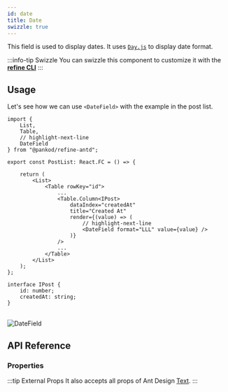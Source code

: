 ```yaml
---
id: date
title: Date
swizzle: true
---
```



This field is used to display dates. It uses [`Day.js`](https://day.js.org/docs/en/display/format) to display date format.

:::info-tip Swizzle
You can swizzle this component to customize it with the [**refine CLI**](/docs/packages/documentation/cli)
:::

## Usage

Let's see how we can use `<DateField>` with the example in the post list.

```tsx
import { 
    List,
    Table,
    // highlight-next-line
    DateField 
} from "@pankod/refine-antd";

export const PostList: React.FC = () => {

    return (
        <List>
            <Table rowKey="id">
                ...
                <Table.Column<IPost>
                    dataIndex="createdAt"
                    title="Created At"
                    render={(value) => (
                        // highlight-next-line
                        <DateField format="LLL" value={value} />
                    )}
                />
                ...
            </Table>
        </List>
    );
};

interface IPost {   
    id: number;    
    createdAt: string;
}
```

<br/>
<div class="img-container">
    <div class="window">
        <div class="control red"></div>
        <div class="control orange"></div>
        <div class="control green"></div>
    </div>
    <img src="https://refine.ams3.cdn.digitaloceanspaces.com/website/static/img/guides-and-concepts/fields/date/dateField.png" alt="DateField" />
</div>

## API Reference

### Properties

<PropsTable module="@pankod/refine-antd/DateField" format-default="`L`"/>

:::tip External Props
It also accepts all props of Ant Design [Text](https://ant.design/components/typography/#Typography.Text).
:::